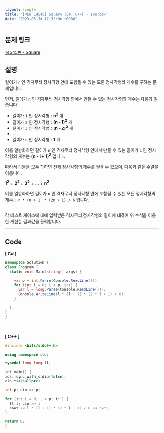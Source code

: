 ```yaml
---
layout: single
title: "[백준 14545] Square (C#, C++) - soo:bak"
date: "2023-05-30 17:32:00 +0900"
---
```


## 문제 링크
  [14545번 - Square](https://www.acmicpc.net/problem/14545)

## 설명
길이가 `n` 인 격자무늬 정사각형 안에 포함될 수 있는 모든 정사각형의 개수를 구하는 문제입니다. <br>

먼저, 길이가 `n` 인 격자무늬 정사각형 안에서 만들 수 있는 정사각형의 개수는 다음과 같습니다. <br>

- 길이가 `1` 인 정사각형 : <b>n<sup>2</sup></b> 개 <br>
- 길이가 `2` 인 정사각형 : <b>(n - 1)<sup>2</sup></b> 개 <br>
- 길이가 `3` 인 정사각형 : <b>(n - 2)<sup>2</sup></b> 개 <br>
- `...` <br>
- 길이가 `n` 인 정사각형 : <b>1</b> 개 <br>

이를 일반화하면 길이가 `n` 인 격자무늬 정사각형 안에서 만들 수 있는 길이가 `i` 인 정사각형의 개수는 <b>(n - i + 1)<sup>2</sup></b> 입니다. <br>

따라서 이들을 모두 합하면 전체 정사각형의 개수를 얻을 수 있으며, 다음과 같을 수열을 이룹니다. <br>

<b>1<sup>2</sup></b> + <b>2<sup>2</sup></b> + <b>3<sup>2</sup></b> + <b>...</b> + <b>n<sup>2</sup></b> <br>

이를 일반화하면 길이가 `n` 인 격자무늬 정사각형 안에 포함될 수 있는 모든 정사각형의 개수는 `n * (n + 1) * (2n + 1) / 6` 입니다. <br>

<br>
각 테스트 케이스에 대해 입력받은 격자무늬 정사각형의 길이에 대하여 위 수식을 이용한 계산한 결과값을 출력합니다. <br>

- - -

## Code
<b>[ C# ] </b>
<br>

  ```c#
namespace Solution {
  class Program {
    static void Main(string[] args) {

      var p = int.Parse(Console.ReadLine()!);
      for (int i = 0; i < p; i++) {
        var l = long.Parse(Console.ReadLine()!);
        Console.WriteLine(l * (l + 1) * (2 * l + 1) / 6);
      }

    }
  }
}
  ```
<br><br>
<b>[ C++ ] </b>
<br>

  ```c++
#include <bits/stdc++.h>

using namespace std;

typedef long long ll;

int main() {
  ios::sync_with_stdio(false);
  cin.tie(nullptr);

  int p; cin >> p;

  for (int i = 0; i < p; i++) {
    ll l; cin >> l;
    cout << l * (l + 1) * (2 * l + 1) / 6 << "\n";
  }

  return 0;
}
  ```
